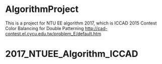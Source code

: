# AlgorithmProject
This is a project for NTU EE algorithm 2017, which is ICCAD 2015 Contest Color Balancing for Double Patterning
http://cad-contest.el.cycu.edu.tw/problem_E/default.htm
# 2017_NTUEE_Algorithm_ICCAD

